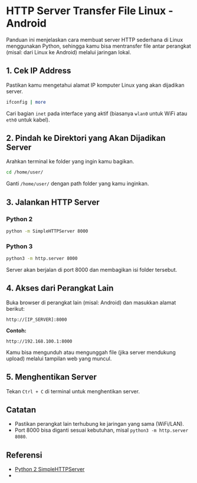 # HTTP Server Transfer File Linux - Android

Panduan ini menjelaskan cara membuat server HTTP sederhana di Linux menggunakan Python, sehingga kamu bisa mentransfer file antar perangkat (misal: dari Linux ke Android) melalui jaringan lokal.

## 1. Cek IP Address

Pastikan kamu mengetahui alamat IP komputer Linux yang akan dijadikan server.

```bash
ifconfig | more
```
Cari bagian `inet` pada interface yang aktif (biasanya `wlan0` untuk WiFi atau `eth0` untuk kabel).

## 2. Pindah ke Direktori yang Akan Dijadikan Server

Arahkan terminal ke folder yang ingin kamu bagikan.

```bash
cd /home/user/
```
Ganti `/home/user/` dengan path folder yang kamu inginkan.

## 3. Jalankan HTTP Server

### Python 2

```bash
python -m SimpleHTTPServer 8000
```

### Python 3

```bash
python3 -m http.server 8000
```

Server akan berjalan di port 8000 dan membagikan isi folder tersebut.

## 4. Akses dari Perangkat Lain

Buka browser di perangkat lain (misal: Android) dan masukkan alamat berikut:

```
http://[IP_SERVER]:8000
```

**Contoh:**

```
http://192.168.100.1:8000
```

Kamu bisa mengunduh atau mengunggah file (jika server mendukung upload) melalui tampilan web yang muncul.

## 5. Menghentikan Server

Tekan `Ctrl + C` di terminal untuk menghentikan server.

## Catatan

- Pastikan perangkat lain terhubung ke jaringan yang sama (WiFi/LAN).
- Port 8000 bisa diganti sesuai kebutuhan, misal `python3 -m http.server 8080`.

## Referensi

- [Python 2 SimpleHTTPServer](https://docs.python.org/2/library/simplehttpserver.html)
-

